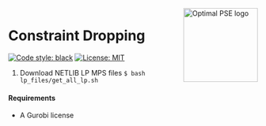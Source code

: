 <a href="https://www.imperial.ac.uk/optimisation-and-machine-learning-for-process-engineering/about-us/">
<img src="https://github.com/OptiMaL-PSE-Lab/logo/blob/main/PNG/optiml_light_short.png?raw=true" alt="Optimal PSE logo" title="OptimalPSE" align="right" height="150" />
</a>

# Constraint Dropping

[![Code style: black](https://img.shields.io/badge/code%20style-black-000000.svg)](https://github.com/psf/black) [![License: MIT](https://img.shields.io/badge/License-MIT-yellow.svg)](https://opensource.org/licenses/MIT) 

1. Download NETLIB LP MPS files
  ```$ bash lp_files/get_all_lp.sh```

#### Requirements
- A Gurobi license
